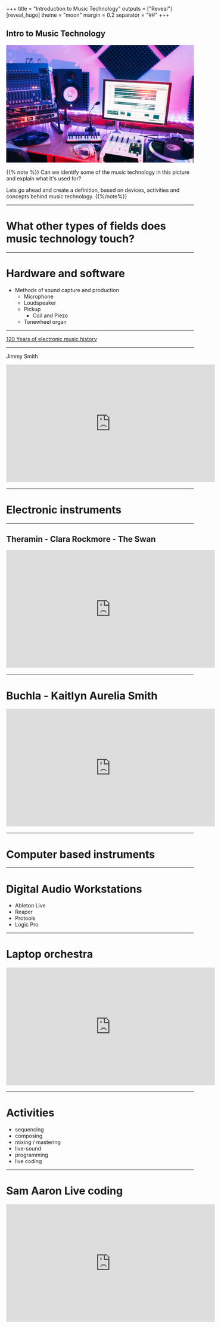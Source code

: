 +++
title = "Introduction to Music Technology"
outputs = ["Reveal"]
[reveal_hugo]
theme = "moon"
margin = 0.2
separator = "##"
+++

## Intro to Music Technology

![](production.jpeg)

{{% note %}}
Can we identify some of the music technology in this picture and explain what it's used for?

Lets go ahead and create a definition, based on devices, activities and concepts behind music technology.
{{%/note%}}

---

# What other types of fields does music technology touch?

---

# Hardware and software

- Methods of sound capture and production
  - Microphone
  - Loudspeaker
  - Pickup
    - Coil and Piezo
  - Tonewheel organ

---

[120 Years of electronic music history](https://120years.net)

---

Jimmy Smith

<iframe width="560" height="315" src="https://www.youtube.com/embed/gobKu4UlxSA" title="YouTube video player" frameborder="0" allow="accelerometer; autoplay; clipboard-write; encrypted-media; gyroscope; picture-in-picture" allowfullscreen></iframe>

---

# Electronic instruments

---

## Theramin - Clara Rockmore - The Swan

<iframe width="560" height="315" src="https://www.youtube.com/embed/pSzTPGlNa5U" title="YouTube video player" frameborder="0" allow="accelerometer; autoplay; clipboard-write; encrypted-media; gyroscope; picture-in-picture" allowfullscreen></iframe>

---

# Buchla - Kaitlyn Aurelia Smith

<iframe width="560" height="315" src="https://www.youtube.com/embed/Uhtar8FlgzU" title="YouTube video player" frameborder="0" allow="accelerometer; autoplay; clipboard-write; encrypted-media; gyroscope; picture-in-picture" allowfullscreen></iframe>

---

# Computer based instruments

---

# Digital Audio Workstations

- Ableton Live
- Reaper
- Protools
- Logic Pro

---

# Laptop orchestra

<iframe width="560" height="315" src="https://www.youtube.com/embed/S-T8kcSRLL0" title="YouTube video player" frameborder="0" allow="accelerometer; autoplay; clipboard-write; encrypted-media; gyroscope; picture-in-picture" allowfullscreen></iframe>

---

# Activities

- sequencing
- composing
- mixing / mastering
- live-sound
- programming
- live coding

---

# Sam Aaron Live coding

<iframe width="560" height="315" src="https://www.youtube.com/embed/G1m0aX9Lpts" title="YouTube video player" frameborder="0" allow="accelerometer; autoplay; clipboard-write; encrypted-media; gyroscope; picture-in-picture" allowfullscreen></iframe>
